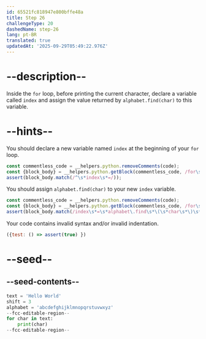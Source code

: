 ```yaml
---
id: 65521fc818947e800bffe48a
title: Step 26
challengeType: 20
dashedName: step-26
lang: pt-BR
translated: true
updatedAt: '2025-09-29T05:49:22.976Z'
---
```


# --description--

Inside the `for` loop, before printing the current character, declare a variable called `index` and assign the value returned by `alphabet.find(char)` to this variable.

# --hints--

You should declare a new variable named `index` at the beginning of your `for` loop.

```js
const commentless_code = __helpers.python.removeComments(code);
const {block_body} = __helpers.python.getBlock(commentless_code, /for\s+char\s+in\s+text\s*/);
assert(block_body.match(/^\s*index\s*=/));
```

You should assign `alphabet.find(char)` to your new `index` variable.

```js
const commentless_code = __helpers.python.removeComments(code);
const {block_body} = __helpers.python.getBlock(commentless_code, /for\s+char\s+in\s+text\s*/);
assert(block_body.match(/index\s*=\s*alphabet\.find\s*\(\s*char\s*\)\s*(#.*)?$/m));
```

Your code contains invalid syntax and/or invalid indentation.

```js
({test: () => assert(true) })
```

# --seed--

## --seed-contents--

```py
text = 'Hello World'
shift = 3
alphabet = 'abcdefghijklmnopqrstuvwxyz'
--fcc-editable-region--
for char in text:
    print(char)
--fcc-editable-region--
```
